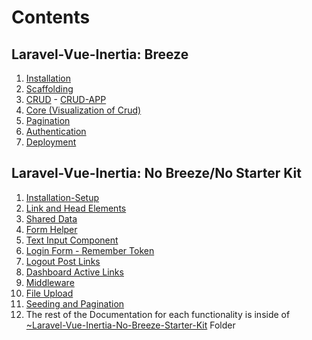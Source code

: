 # Contents

## Laravel-Vue-Inertia: Breeze
1. [Installation](./INSTALLATION.md)
2. [Scaffolding](./1-laravel11-vue3js-inertia-breeze-scaffolding/)
3. [CRUD](./CRUD.md) - [CRUD-APP](./2-L11V3IB-Crud/)
4. [Core (Visualization of Crud)](./CORE.md)
5. [Pagination](./PAGINATION.md)
6. [Authentication](./AUTHENTICATION.md)
7. [Deployment](./DEPLOYMENT.md)

## Laravel-Vue-Inertia: No Breeze/No Starter Kit

1. [Installation-Setup](./~Laravel-Vue-Inertia-No-Breeze-Starter-Kit/INSTALLATION-SETUP.md)
2. [Link and Head Elements](./~Laravel-Vue-Inertia-No-Breeze-Starter-Kit/LINK-HEAD-ELEMENTS.md)
3. [Shared Data](./~Laravel-Vue-Inertia-No-Breeze-Starter-Kit/SHARED-DATA.md)
4. [Form Helper](./~Laravel-Vue-Inertia-No-Breeze-Starter-Kit/FORM-HELPER.md)
5. [Text Input Component](./~Laravel-Vue-Inertia-No-Breeze-Starter-Kit/TEXT-INPUT-COMPONENT.md)
6. [Login Form - Remember Token](./~Laravel-Vue-Inertia-No-Breeze-Starter-Kit/LOGIN-FORM.md)
7. [Logout Post Links](./~Laravel-Vue-Inertia-No-Breeze-Starter-Kit/LOGOUT-POST-LINKS.md)
8. [Dashboard Active Links](./~Laravel-Vue-Inertia-No-Breeze-Starter-Kit/DASHBOARD-ACTIVE-LINKS.md)
9. [Middleware](./~Laravel-Vue-Inertia-No-Breeze-Starter-Kit/MIDDLEWARE.md)
10. [File Upload](./~Laravel-Vue-Inertia-No-Breeze-Starter-Kit/FILE-UPLOAD.md)
11. [Seeding and Pagination](./~Laravel-Vue-Inertia-No-Breeze-Starter-Kit/SEEDING-PAGINATION.md)
12. The rest of the Documentation for each functionality 
is inside of [~Laravel-Vue-Inertia-No-Breeze-Starter-Kit](./~Laravel-Vue-Inertia-No-Breeze-Starter-Kit/) Folder